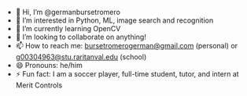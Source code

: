 - 👋 Hi, I’m @germanbursetromero
- 👀 I’m interested in Python, ML, image search and recognition
- 🌱 I’m currently learning OpenCV
- 💞️ I’m looking to collaborate on anything!
- 📫 How to reach me: bursetromerogerman@gmail.com (personal) or g00304963@stu.raritanval.edu (school)
- 😄 Pronouns: he/him
- ⚡ Fun fact: I am a soccer player, full-time student, tutor, and intern at Merit Controls

<!---
germanbursetromero/germanbursetromero is a ✨ special ✨ repository because its `README.md` (this file) appears on your GitHub profile.
You can click the Preview link to take a look at your changes.
--->
